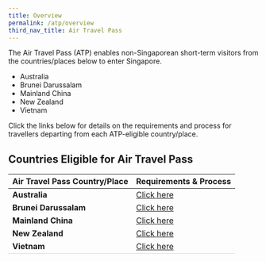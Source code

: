 ```yaml
---
title: Overview
permalink: /atp/overview
third_nav_title: Air Travel Pass
---
```


The Air Travel Pass (ATP) enables non-Singaporean short-term visitors from the countries/places below to enter Singapore. 
- Australia 
- Brunei Darussalam 
- Mainland China 
- New Zealand 
- Vietnam 

Click the links below for details on the requirements and process for travellers departing from each ATP-eligible country/place.

## Countries Eligible for Air Travel Pass

<table>
<thead>
  <tr>
    <th>Air Travel Pass Country/Place</th>
    <th>Requirements & Process</th>
  </tr>
</thead>
<tbody>
  <tr>
    <td><b>Australia</b></td>
    <td><a href="/australia/atp/requirements-and-process">Click here</a></td>
  </tr>
    <tr>
    <td><b>Brunei Darussalam</b></td>
    <td><a href="/brunei/overview">Click here</a></td>
  </tr>
    <tr>
    <td><b>Mainland China</b></td>
    <td><a href="/china/overview">Click here</a></td>
  </tr>
   <tr>
    <td><b>New Zealand</b></td>
    <td><a href="/newzealand/atp/requirements-and-process">Click here</a></td>
  </tr>
     <tr>
    <td style="border-bottom:1px solid #D8D8D8;"><b>Vietnam</b></td>
    <td style="border-bottom:1px solid #D8D8D8;"><a href="/vietnam/atp/requirements-and-process">Click here</a></td>
  </tr>
  </tbody>
  </table>
